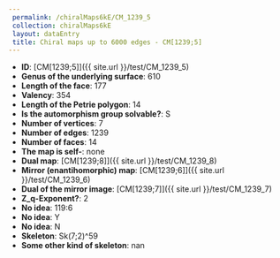 ```yaml
--- 
 permalink: /chiralMaps6kE/CM_1239_5 
 collection: chiralMaps6kE
 layout: dataEntry
 title: Chiral maps up to 6000 edges - CM[1239;5]
---
```


- **ID**: [CM[1239;5]]({{ site.url }}/test/CM_1239_5)
- **Genus of the underlying surface**: 610
- **Length of the face**: 177
- **Valency**: 354
- **Length of the Petrie polygon**: 14
- **Is the automorphism group solvable?**: S
- **Number of vertices**: 7
- **Number of edges**: 1239
- **Number of faces**: 14
- **The map is self-**: none
- **Dual map**: [CM[1239;8]]({{ site.url }}/test/CM_1239_8)
- **Mirror (enantihomorphic) map**: [CM[1239;6]]({{ site.url }}/test/CM_1239_6)
- **Dual of the mirror image**: [CM[1239;7]]({{ site.url }}/test/CM_1239_7)
- **Z_q-Exponent?**: 2
- **No idea**:  119:6
- **No idea**: Y
- **No idea**: N
- **Skeleton**: Sk(7;2)^59
- **Some other kind of skeleton**: nan
